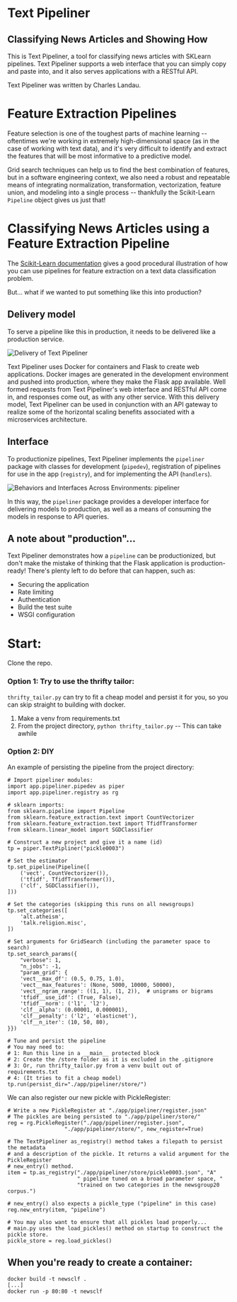 # Text Pipeliner
## Classifying News Articles and Showing How

This is Text Pipeliner, a tool for classifying news articles with SKLearn pipelines. Text Pipeliner supports a web interface that you can simply copy and paste into, and it also serves applications with a RESTful API.

Text Pipeliner was written by Charles Landau.


# Feature Extraction Pipelines

Feature selection is one of the toughest parts of machine learning -- oftentimes we're working in extremely high-dimensional space (as in the case of working with text data), and it's very difficult to identify and extract the features that will be most informative to a predictive model.

Grid search techniques can help us to find the best combination of features, but in a software engineering context, we also need a robust and repeatable means of integrating normalization, transformation, vectorization, feature union, and modeling into a single process -- thankfully the Scikit-Learn `Pipeline` object gives us just that!

# Classifying News Articles using a Feature Extraction Pipeline
The [Scikit-Learn documentation](http://scikit-learn.org/stable/auto_examples/model_selection/grid_search_text_feature_extraction.html) gives a good procedural illustration of how you can use pipelines for feature extraction on a text data classification problem.

But... what if we wanted to put something like this into production?

## Delivery model
To serve a pipeline like this in production, it needs to be delivered like a production service.

![Delivery of Text Pipeliner](app/static/text_pipelining.jpg)

Text Pipeliner uses Docker for containers and Flask to create web applications. Docker images are generated in the development environment and pushed into production, where they make the Flask app available. Well formed requests from Text Pipeliner's web interface and RESTful API come in, and responses come out, as with any other service. With this delivery model, Text Pipeliner can be used in conjunction with an API gateway to realize some of the horizontal scaling benefits associated with a microservices architecture.

## Interface
To productionize pipelines, Text Pipeliner implements the `pipeliner` package with classes for development (`pipedev`), registration of pipelines for use in the app (`registry`), and for implementing the API (`handlers`).

![Behaviors and Interfaces Across Environments: pipeliner](app/static/interface.jpg)

In this way, the `pipeliner` package provides a developer interface for delivering models to production, as well as a means of consuming the models in response to API queries.


## A note about "production"...
Text Pipeliner demonstrates how a `pipeline` can be productionized, but don't make the mistake of thinking that the Flask application is production-ready! There's plenty left to do before that can happen, such as:

* Securing the application
* Rate limiting
* Authentication
* Build the test suite
* WSGI configuration

# Start:
Clone the repo.

### Option 1: Try to use the thrifty tailor:
`thrifty_tailor.py` can try to fit a cheap model and persist it for you, so you can skip straight to building with docker.

1. Make a venv from requirements.txt
2. From the project directory, `python thrifty_tailor.py` -- This can take awhile

### Option 2: DIY

An example of persisting the pipeline from the project directory:
```
# Import pipeliner modules:
import app.pipeliner.pipedev as piper
import app.pipeliner.registry as rg

# sklearn imports:
from sklearn.pipeline import Pipeline
from sklearn.feature_extraction.text import CountVectorizer
from sklearn.feature_extraction.text import TfidfTransformer
from sklearn.linear_model import SGDClassifier

# Construct a new project and give it a name (id)
tp = piper.TextPipliner("pickle0003")

# Set the estimator
tp.set_pipeline(Pipeline([
    ('vect', CountVectorizer()),
    ('tfidf', TfidfTransformer()),
    ('clf', SGDClassifier()),
]))

# Set the categories (skipping this runs on all newsgroups)
tp.set_categories([
    'alt.atheism',
    'talk.religion.misc',
])

# Set arguments for GridSearch (including the parameter space to search)
tp.set_search_params({
    "verbose": 1,
    "n_jobs": -1,
    "param_grid": {
    'vect__max_df': (0.5, 0.75, 1.0),
    'vect__max_features': (None, 5000, 10000, 50000),
    'vect__ngram_range': ((1, 1), (1, 2)),  # unigrams or bigrams
    'tfidf__use_idf': (True, False),
    'tfidf__norm': ('l1', 'l2'),
    'clf__alpha': (0.00001, 0.000001),
    'clf__penalty': ('l2', 'elasticnet'),
    'clf__n_iter': (10, 50, 80),
}})

# Tune and persist the pipeline
# You may need to:
# 1: Run this line in a __main__ protected block
# 2: Create the /store folder as it is excluded in the .gitignore
# 3: Or, run thrifty_tailor.py from a venv built out of requirements.txt
# 4: (It tries to fit a cheap model)
tp.run(persist_dir="./app/pipeliner/store/")
```

We can also register our new pickle with PickleRegister:
```
# Write a new PickleRegister at "./app/pipeliner/register.json"
# The pickles are being persisted to "./app/pipeliner/store/"
reg = rg.PickleRegister("./app/pipeliner/register.json", 
                  "./app/pipeliner/store/", new_register=True)

# The TextPipeliner as_registry() method takes a filepath to persist the metadata
# and a description of the pickle. It returns a valid argument for the PickleRegister
# new_entry() method.
item = tp.as_registry("./app/pipeliner/store/pickle0003.json", "A"
                      " pipeline tuned on a broad parameter space, "
                      "trained on two categories in the newsgroup20 corpus.")

# new_entry() also expects a pickle_type ("pipeline" in this case)
reg.new_entry(item, "pipeline")

# You may also want to ensure that all pickles load properly...
# main.py uses the load_pickles() method on startup to construct the pickle store.
pickle_store = reg.load_pickles()
```

## When you're ready to create a container:

```
docker build -t newsclf .
[...]
docker run -p 80:80 -t newsclf
```
